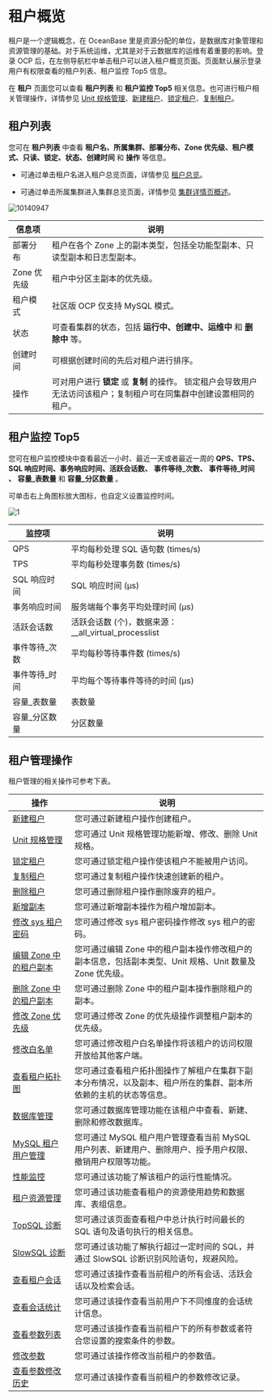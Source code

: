 # 租户概览

租户是一个逻辑概念，在 OceanBase 里是资源分配的单位，是数据库对象管理和资源管理的基础。对于系统运维，尤其是对于云数据库的运维有着重要的影响。登录 OCP 后，在左侧导航栏中单击租户可以进入租户概览页面。页面默认展示登录用户有权限查看的租户列表、租户监控 Top5 信息。

在 **租户** 页面您可以查看 **租户列表** 和 **租户监控 Top5** 相关信息。也可进行租户相关管理操作，详情参见 [Unit 规格管理](../../5.manage-tenants/2.basic-tenant-operations/3.unit-specification-management.md)、[新建租户](../../5.manage-tenants/2.basic-tenant-operations/1.userguide-create-a-tenant.md)、[锁定租户](../../5.manage-tenants/2.basic-tenant-operations/5.locked-tenants.md)、[复制租户](../../5.manage-tenants/2.basic-tenant-operations/6.replication-tenant.md)。

## 租户列表

您可在 **租户列表** 中查看 **租户名、所属集群、部署分布、Zone 优先级、租户模式、只读、锁定、状态、创建时间** 和 **操作** 等信息。

* 可通过单击租户名进入租户总览页面，详情参见 [租户总览](3.overview-of-tenant-details-page.md)。

* 可通过单击所属集群进入集群总览页面，详情参见 [集群详情页概述](../1.cluster-features/3.cluster-overview.md)。

![10140947](https://help-static-aliyun-doc.aliyuncs.com/assets/img/zh-CN/6866914361/p338582.png)

|   信息项    |                                        说明                                         |
|----------|-----------------------------------------------------------------------------------|
| 部署分布     | 租户在各个 Zone 上的副本类型，包括全功能型副本、只读型副本和日志型副本。                                           |
| Zone 优先级 | 租户中分区主副本的优先级。                                                                     |
| 租户模式     | 社区版 OCP 仅支持 MySQL 模式。                                                             |
| 状态       | 可查看集群的状态，包括 **运行中、创建中、运维中** 和 **删除中** 等。                                          |
| 创建时间     | 可根据创建时间的先后对租户进行排序。                                                                |
| 操作       | 可对用户进行 **锁定** 或 **复制** 的操作。 锁定租户会导致用户无法访问该租户；复制租户可在同集群中创建设置相同的租户。 |

## 租户监控 Top5

您可在租户监控模块中查看最近一小时、最近一天或者最近一周的 **QPS、TPS、SQL 响应时间、事务响应时间、活跃会话数、** **事件等待_次数、** **事件等待_时间** **、** **容量_表数量** 和 **容量_分区数量** 。

可单击右上角图标放大图标，也自定义设置监控时间。

![1](https://help-static-aliyun-doc.aliyuncs.com/assets/img/zh-CN/1912730261/p265457.png)

|   监控项    |                    说明                    |
|----------|------------------------------------------|
| QPS      | 平均每秒处理 SQL 语句数 (times/s)                 |
| TPS      | 平均每秒处理事务数 (times/s)                      |
| SQL 响应时间 | SQL 响应时间 (μs)                            |
| 事务响应时间   | 服务端每个事务平均处理时间 (μs)                       |
| 活跃会话数    | 活跃会话数 (个)，数据来源：__all_virtual_processlist |
| 事件等待_次数  | 平均每秒等待事件数 (times/s)                      |
| 事件等待_时间  | 平均每个等待事件等待的时间 (μs)                       |
| 容量_表数量   | 表数量                                      |
| 容量_分区数量  | 分区数量                                     |

## 租户管理操作

租户管理的相关操作可参考下表。

|                              操作                               |                               说明                                |
|---------------------------------------------------------------|-----------------------------------------------------------------|
| [新建租户](../../5.manage-tenants/2.basic-tenant-operations/1.userguide-create-a-tenant.md)         | 您可通过新建租户操作创建租户。                                                 |
| [Unit 规格管理](../../5.manage-tenants/2.basic-tenant-operations/3.unit-specification-management.md)      | 您可通过 Unit 规格管理功能新增、修改、删除 Unit 规格。                               |
| [锁定租户](../../5.manage-tenants/2.basic-tenant-operations/5.locked-tenants.md)           | 您可通过锁定租户操作使该租户不能被用户访问。                                          |
| [复制租户](../../5.manage-tenants/2.basic-tenant-operations/6.replication-tenant.md)           | 您可通过复制租户操作快速创建新的租户。                                             |
| [删除租户](../../5.manage-tenants/2.basic-tenant-operations/7.userguide-delete-a-tenant.md)       | 您可通过删除租户操作删除废弃的租户。                                              |
| [新增副本](../../5.manage-tenants/2.basic-tenant-operations/9.add-copy.md)           | 您可通过新增副本操作为租户增加副本。                                              |
| [修改 sys 租户密码](../../5.manage-tenants/2.basic-tenant-operations/10.modify-the-sys-tenant-password.md)    | 您可通过修改 sys 租户密码操作修改 sys 租户的密码。                                  |
| [编辑 Zone 中的租户副本](../../5.manage-tenants/2.basic-tenant-operations/11.edit-the-tenant-copy-in-the-zone.md) | 您可通过编辑 Zone 中的租户副本操作修改租户的副本信息，包括副本类型、Unit 规格、Unit 数量及 Zone 优先级。 |
| [删除 Zone 中的租户副本](../../5.manage-tenants/2.basic-tenant-operations/12.delete-a-replica-of-a-tenant-in-a-private-zone.md) | 您可通过删除 Zone 中的租户副本操作删除租户的副本。                                    |
| [修改 Zone 优先级](../../5.manage-tenants/2.basic-tenant-operations/13.modify-a-zone-priority.md)    | 您可通过修改 Zone 的优先级操作调整租户副本的优先级。                                   |
| [修改白名单](../../5.manage-tenants/2.basic-tenant-operations/14.modify-whitelist.md)          | 您可通过修改租户白名单操作将该租户的访问权限开放给其他客户端。                                 |
| [查看租户拓扑图](../../5.manage-tenants/3.userguide-view-the-tenant-topology.md)       | 您可通过查看租户拓扑图操作了解租户在集群下副本分布情况，以及副本、租户所在的集群、副本所依赖的主机的状态等信息。        |
| [数据库管理](../../5.manage-tenants/5.database-management.md)          | 您可通过数据库管理功能在该租户中查看、新建、删除和修改数据库。                                 |
| [MySQL 租户用户管理](../../5.manage-tenants/6.mysql-tenant-user-management.md)   | 您可通过 MySQL 租户用户管理查看当前 MySQL 用户列表、新建用户、删除用户、授予用户权限、撤销用户权限等功能。    |
| [性能监控](../../5.manage-tenants/8.userguide-performance-monitoring.md)           | 您可通过该功能了解该租户的运行性能情况。                                            |
| [租户资源管理](../../5.manage-tenants/9.tenant-resource-management.md)         | 您可通过该功能查看租户的资源使用趋势和数据库、表组信息。                                    |
| [TopSQL 诊断](../../5.manage-tenants/10.sql-diagnostics/1.userguide-topsql-diagnostics.md)      | 您可通过该页面查看租户中总计执行时间最长的 SQL 语句及语句执行的相关信息。                         |
| [SlowSQL 诊断](../../5.manage-tenants/10.sql-diagnostics/3.slowsql-diagnostics.md)     | 您可通过该功能了解执行超过一定时间的 SQL，并通过 SlowSQL 诊断识别风险语句，规避风险。               |
| [查看租户会话](../../5.manage-tenants/11.session-management/1.view-tenant-sessions.md)         | 您可通过该操作查看当前租户的所有会话、活跃会话以及检索会话。                                  |
| [查看会话统计](../../5.manage-tenants/11.session-management/3.userguide-view-session-statistics.md)         | 您可通过该操作查看当前用户下不同维度的会话统计信息。                                      |
| [查看参数列表](../../5.manage-tenants/12.userguide-parameters/1.userguide-view-the-parameter-list.md)         | 您可通过该操作查看当前租户下的所有参数或者符合您设置的搜索条件的参数。                             |
| [修改参数](../../5.manage-tenants/12.userguide-parameters/2.userguide-modify-parameters.md)           | 您可通过该操作修改当前租户的参数值。                                              |
| [查看参数修改历史](../../5.manage-tenants/12.userguide-parameters/3.uerguide-view-parameter-modification-history.md)       | 您可通过该操作查看当前租户的参数修改记录。                                           |
